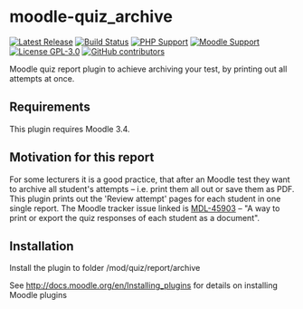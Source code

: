 moodle-quiz_archive 
=========================
[![Latest Release](https://img.shields.io/github/v/release/bfh/moodle-quiz_archive?sort=semver&color=orange)](https://github.com/bfh/moodle-quiz_archive/releases)
[![Build Status](https://github.com/bfh/moodle-quiz_archive/workflows/Moodle%20Plugin%20CI/badge.svg?branch=main)](https://github.com/bfh/moodle-quiz_archive/actions?query=workflow%3A%22Moodle+Plugin+CI%22+branch%3Amain)
[![PHP Support](https://img.shields.io/badge/php-7.2--8.2-blue)](https://github.com/bfh/moodle-quiz_archive/actions)
[![Moodle Support](https://img.shields.io/badge/Moodle-3.9--4.3+-orange)](https://github.com/bfh/moodle-quiz_archive/actions)
[![License GPL-3.0](https://img.shields.io/github/license/bfh/moodle-quiz_archive?color=lightgrey)](https://github.com/bfh/moodle-quiz_archive/blob/main/LICENSE)
[![GitHub contributors](https://img.shields.io/github/contributors/bfh/moodle-quiz_archive)](https://github.com/bfh/moodle-quiz_archive/graphs/contributors)

Moodle quiz report plugin to achieve archiving your test, by printing out all attempts at once.


Requirements
------------

This plugin requires Moodle 3.4.


Motivation for this report
--------------------------

For some lecturers it is a good practice, that after an Moodle test they want to archive all student's attempts – i.e. print them all out or save them as PDF.
This plugin prints out the 'Review attempt' pages for each student in one single report.
The Moodle tracker issue linked is [MDL-45903](https://tracker.moodle.org/browse/MDL-45903) – "A way to print or export the quiz responses of each student as a document".



Installation
------------

Install the plugin to folder
/mod/quiz/report/archive

See http://docs.moodle.org/en/Installing_plugins for details on installing Moodle plugins
